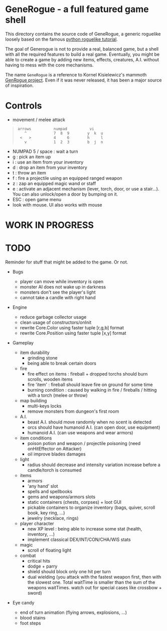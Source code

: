# GeneRogue - a full featured game shell
This directory contains the source code of GeneRogue, a generic roguelike loosely based on the famous [python roguelike tutorial](http://www.roguebasin.com/index.php?title=Complete_Roguelike_Tutorial,_using_python%2Blibtcod).

The goal of Generogue is not to provide a real, balanced game, but a shell with all the required features to build a real game. Eventually, you might be able to create a game by adding new items, effects, creatures, A.I. without having to mess with the core mechanisms.

The name `GeneRogue` is a reference to Kornel Kisielewicz's mammoth [GenRogue project](http://www.roguebasin.com/index.php?title=GenRogue). Even if it was never released, it has been a major source of inspiration.

# Controls

* movement / melee attack

>     arrows          numpad          vi
>        ^            7  8  9        y  k  u
>      <   >          4     6        h     l
>        v            1  2  3        b  j  n

* NUMPAD 5 / space : wait a turn
* g : pick an item up
* i : use an item from your inventory
* d : drop an item from your inventory
* t : throw an item
* f : fire a projectile using an equipped ranged weapon
* z : zap an equipped magic wand or staff
* e : activate an adjacent mechanism (lever, torch, door, or use a stair...). You can also unlock/open a door by bumping on it.
* ESC : open game menu
* look with mouse. UI also works with mouse

# WORK IN PROGRESS

# TODO

Reminder for stuff that might be added to the game. Or not.
* Bugs
    - player can move while inventory is open
    - monster AI does not wake up in darkness
    - monsters don't see the player's light
    - cannot take a candle with right hand

* Engine
    - reduce garbage collector usage
    - clean usage of constructors/onInit
    - rewrite Core.Color using faster tuple [r,g,b] format
    - rewrite Core.Position using faster tuple [x,y] format

* Gameplay
    - item durability
        - grinding stone
        - being able to break certain doors
    - fire
        - fire effect on items : fireball + dropped torchs should burn scrolls, wooden items
        - fire 'item' : fireball should leave fire on ground for some time
        - burning condition : caused by walking in fire / fireballs / hitting with a torch (melee or throw)
    - map building
        - multi-keys locks
        - remove monsters from dungeon's first room
    - A.I.
        - beast A.I. should move randomly when no scent is detected
        - orcs should have humanoid A.I. (can open door, use equipment)
        - humanoid A.I. (can use weapons and wear armors)
    - item conditions
        - poison potion and weapon / projectile poisoning (need onHitEffector on Attacker)
        - oil improve blades damages
    - light
        - radius should decrease and intensity variation increase before a candle/torch is consumed
    - items
        - armors
        - 'any hand' slot
        - spells and spellbooks
        - gems and weapons/armors slots
        - static containers (chests, corpses) + loot GUI
        - pickable containers to organize inventory (bags, quiver, scroll book, key ring, ...)
        - jewelry (necklace, rings)
    - player character
        - new XP level : being able to increase some stat (health, inventory, ...)
        - implement classical DEX/INT/CON/CHA/WIS stats
    - magic
        - scroll of floating light
    - combat
        - critical hits
        - dodge + parry
        - shield should block only one hit per turn
        - dual wielding (you attack with the fastest weapon first, then with the slowest one. Total waitTime is smaller than the sum of the weapons waitTimes. watch out for special cases like crossbow + sword)

* Eye candy
    - end of turn animation (flying arrows, explosions, ...)
    - blood stains
    - foot steps
